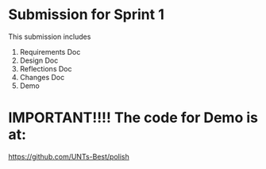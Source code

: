 # Submission for Sprint 1
This submission includes
1. Requirements Doc
2. Design Doc
3. Reflections Doc
4. Changes Doc
5. Demo

# IMPORTANT!!!! The code for Demo is at:
https://github.com/UNTs-Best/polish


